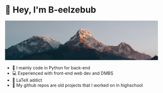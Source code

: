 # 👻 Hey, I'm B-eelzebub
![Cool wallpaper](https://github.com/B-eelzebub/B-eelzebub/blob/main/Horizontal_wall.jpg?raw=true)
- 🐍 I mainly code in Python for back-end
- 💻 Experienced with front-end web dev and DMBS
- 📃 LaTeX addict
- 🎒 My github repos are old projects that I worked on in highschool
<!---
B-eelzebub/B-eelzebub is a ✨ special ✨ repository because its `README.md` (this file) appears on your GitHub profile.
You can click the Preview link to take a look at your changes.
--->
